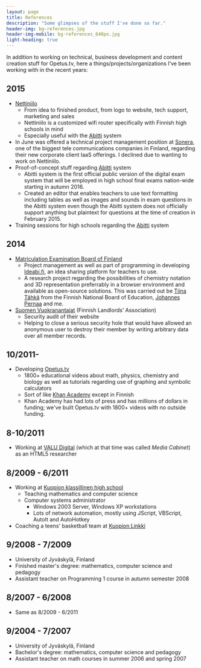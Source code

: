 ```yaml
---
layout: page
title: References
description: "Some glimpses of the stuff I've done so far."
header-img: bg-references.jpg
header-img-mobile: bg-references_640px.jpg
light-heading: true
---
```


In addition to working on technical, business development and content creation stuff for Opetus.tv, here a things/projects/organizations I’ve been working with in the recent years:

## 2015

- [Nettiniilo](http://nettiniilo.fi)
	- From idea to finished product, from logo to website, tech support, marketing and sales
	- Nettiniilo is a customized wifi router specifically with Finnish high schools in mind
	- Especially useful with the [Abitti][abitti] system
- In June was offered a technical project management position at [Sonera](https://www.sonera.fi/), one of the biggest tele communications companies in Finland, regarding their new corporate client IaaS offerings. I declined due to wanting to work on Nettiniilo.
- Proof-of-concept stuff regarding [Abitti][abitti] system
	- Abitti system is the first official public version of the digital exam system that will be employed in high school final exams nation-wide starting in autumn 2016.
	- Created an editor that enables teachers to use text formatting including tables as well as images and sounds in exam questions in the Abitti system even though the Abitti system does not officially support anything but plaintext for questions at the time of creation in February 2015.
- Training sessions for high schools regarding the [Abitti][abitti] system

## 2014

- [Matriculation Examination Board of Finland][ytl]
	- Project management as well as part of programming in developing [Ideabi.fi][ideabi], an idea sharing platform for teachers to use.
	- A research project regarding the possibilities of chemistry notation and 3D representation preferrably in a browser environment and available as open-source solutions. This was carried out be [Tiina Tähkä][tahka] from the Finnish National Board of Education, [Johannes Pernaa][pernaa] and me.
- [Suomen Vuokranantajat][vuokranantajat] (Finnish Landlords’ Association)
	- Security audit of their website
	- Helping to close a serious security hole that would have allowed an anonymous user to destroy their member by writing arbitrary data over all member records.

## 10/2011-

- Developing [Opetus.tv](http://opetus.tv)
	- 1800+ educational videos about math, physics, chemistry and biology as well as tutorials regarding use of graphing and symbolic calculators
	- Sort of like [Khan Academy](https://www.khanacademy.org) except in Finnish
	- Khan Academy has had lots of press and has millions of dollars in funding; we've built Opetus.tv with 1800+ videos with no outside funding.

## 8-10/2011

- Working at [VALU Digital](http://www.valu.fi) (which at that time was called *Media Cabinet*) as an HTML5 researcher

## 8/2009 - 6/2011

- Working at [Kuopion klassillinen high school](http://klassikka.fi)
	- Teaching mathematics and computer science
	- Computer systems administrator
		- Windows 2003 Server, Windows XP workstations
		- Lots of network automation, mostly using JScript, VBScript, AutoIt and AutoHotkey
- Coaching a teens' basketball team at [Kuopion Linkki](http://linkki.fi)

## 9/2008 - 7/2009

- University of Jyväskylä, Finland
- Finished master's degree: mathematics, computer science and pedagogy
- Assistant teacher on Programming 1 course in autumn semester 2008

## 8/2007 - 6/2008

- Same as 8/2009 - 6/2011

## 9/2004 - 7/2007

- University of Jyväskylä, Finland
- Bachelor's degree: mathematics, computer science and pedagogy
- Assistant teacher on math courses in summer 2006 and spring 2007


[abitti]: http://www.abitti.fi
[ytl]: http://www.ylioppilastutkinto.fi/
[ideabi]: http://ideabi.fi/
[tahka]: https://twitter.com/tiinatahka
[pernaa]: https://twitter.com/johannespernaa
[vuokranantajat]: http://www.vuokranantajat.fi/